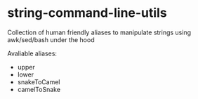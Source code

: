 # string-command-line-utils
Collection of human friendly aliases to manipulate strings using awk/sed/bash under the hood

Avaliable aliases:

* upper
* lower
* snakeToCamel
* camelToSnake
